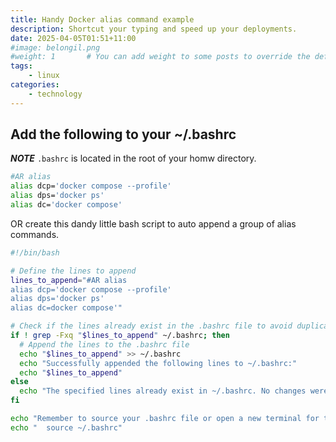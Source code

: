 ```yaml
---
title: Handy Docker alias command example
description: Shortcut your typing and speed up your deployments.
date: 2025-04-05T01:51+11:00
#image: belongil.png
#weight: 1       # You can add weight to some posts to override the default sorting (date descending)
tags: 
    - linux
categories:
    - technology
---
```



## Add the following to your ~/.bashrc

***NOTE*** ```.bashrc``` is located in the root of your homw directory. 

```bash
#AR alias
alias dcp='docker compose --profile'
alias dps='docker ps'
alias dc='docker compose'
```

OR create this dandy little bash script to auto append a group of alias commands.


```bash
#!/bin/bash

# Define the lines to append
lines_to_append="#AR alias
alias dcp='docker compose --profile'
alias dps='docker ps'
alias dc=docker compose'"

# Check if the lines already exist in the .bashrc file to avoid duplicates
if ! grep -Fxq "$lines_to_append" ~/.bashrc; then
  # Append the lines to the .bashrc file
  echo "$lines_to_append" >> ~/.bashrc
  echo "Successfully appended the following lines to ~/.bashrc:"
  echo "$lines_to_append"
else
  echo "The specified lines already exist in ~/.bashrc. No changes were made."
fi

echo "Remember to source your .bashrc file or open a new terminal for the changes to take effect:"
echo "  source ~/.bashrc"
```